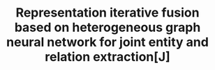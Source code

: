 ---
badge: "KBS2021"
image: "_pages/includes/imgs/RIFRE.png"
title: "Representation iterative fusion based on heterogeneous graph neural network for joint entity and relation extraction[J]"
link: "https://www.sciencedirect.com/science/article/abs/pii/S0950705121001519"
authors: "<*Kang Zhao*>, Hua Xu, Yue Cheng, Xiaoteng Li, Kai Gao"
year: 2021
links:
  - name: "GitHub"
    url: "https://github.com/zhao9797/RIFRE"
  - name: "PDF"
    url: "https://github.com/zhao9797/RIFRE/blob/main/papers/RIFRE.pdf"
---